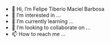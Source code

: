 - 👋 Hi, I’m Felipe Tiberio Maciel Barbosa
- 👀 I’m interested in ...
- 🌱 I’m currently learning ...
- 💞️ I’m looking to collaborate on ...
- 📫 How to reach me ...

<!---
felipetiberiom/felipetiberiom is a ✨ special ✨ repository because its `README.md` (this file) appears on your GitHub profile.
You can click the Preview link to take a look at your changes.
--->
